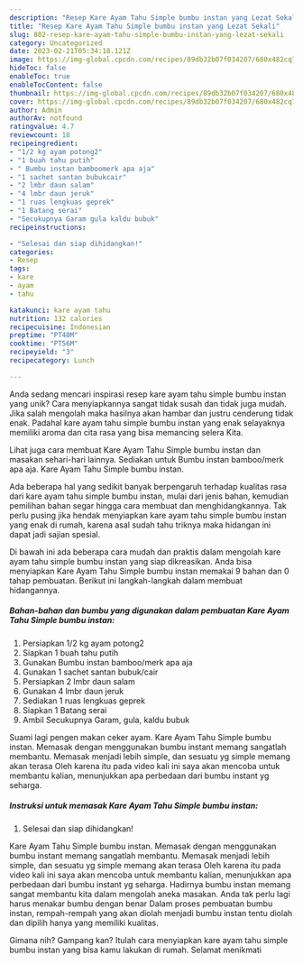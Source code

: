 ```yaml
---
description: "Resep Kare Ayam Tahu Simple bumbu instan yang Lezat Sekali"
title: "Resep Kare Ayam Tahu Simple bumbu instan yang Lezat Sekali"
slug: 802-resep-kare-ayam-tahu-simple-bumbu-instan-yang-lezat-sekali
category: Uncategorized
date: 2023-02-21T05:34:18.121Z
image: https://img-global.cpcdn.com/recipes/89db32b07f034207/680x482cq70/kare-ayam-tahu-simple-bumbu-instan-foto-resep-utama.jpg
hideToc: false
enableToc: true
enableTocContent: false
thumbnail: https://img-global.cpcdn.com/recipes/89db32b07f034207/680x482cq70/kare-ayam-tahu-simple-bumbu-instan-foto-resep-utama.jpg
cover: https://img-global.cpcdn.com/recipes/89db32b07f034207/680x482cq70/kare-ayam-tahu-simple-bumbu-instan-foto-resep-utama.jpg
author: Admin
authorAv: notfound
ratingvalue: 4.7
reviewcount: 18
recipeingredient:
- "1/2 kg ayam potong2"
- "1 buah tahu putih"
- " Bumbu instan bamboomerk apa aja"
- "1 sachet santan bubukcair"
- "2 lmbr daun salam"
- "4 lmbr daun jeruk"
- "1 ruas lengkuas geprek"
- "1 Batang serai"
- "Secukupnya Garam gula kaldu bubuk"
recipeinstructions:

- "Selesai dan siap dihidangkan!"
categories:
- Resep
tags:
- kare
- ayam
- tahu

katakunci: kare ayam tahu 
nutrition: 132 calories
recipecuisine: Indonesian
preptime: "PT40M"
cooktime: "PT56M"
recipeyield: "3"
recipecategory: Lunch

---
```





Anda sedang mencari inspirasi resep kare ayam tahu simple bumbu instan yang unik? Cara menyiapkannya sangat tidak susah dan tidak juga mudah. Jika salah mengolah maka hasilnya akan hambar dan justru cenderung tidak enak. Padahal kare ayam tahu simple bumbu instan yang enak selayaknya memiliki aroma dan cita rasa yang bisa memancing selera Kita.





Lihat juga cara membuat Kare Ayam Tahu Simple bumbu instan dan masakan sehari-hari lainnya. Sediakan untuk Bumbu instan bamboo/merk apa aja. Kare Ayam Tahu Simple bumbu instan.

Ada beberapa hal yang sedikit banyak berpengaruh terhadap kualitas rasa dari kare ayam tahu simple bumbu instan, mulai dari jenis bahan, kemudian pemilihan bahan segar hingga cara membuat dan menghidangkannya. Tak perlu pusing jika hendak menyiapkan kare ayam tahu simple bumbu instan yang enak di rumah, karena asal sudah tahu triknya maka hidangan ini dapat jadi sajian spesial.






Di bawah ini ada beberapa cara mudah dan praktis dalam mengolah kare ayam tahu simple bumbu instan yang siap dikreasikan. Anda bisa menyiapkan Kare Ayam Tahu Simple bumbu instan memakai 9 bahan dan 0 tahap pembuatan. Berikut ini langkah-langkah dalam membuat hidangannya.

<!--inarticleads1-->

##### Bahan-bahan dan bumbu yang digunakan dalam pembuatan Kare Ayam Tahu Simple bumbu instan:

1. Persiapkan 1/2 kg ayam potong2
1. Siapkan 1 buah tahu putih
1. Gunakan  Bumbu instan bamboo/merk apa aja
1. Gunakan 1 sachet santan bubuk/cair
1. Persiapkan 2 lmbr daun salam
1. Gunakan 4 lmbr daun jeruk
1. Sediakan 1 ruas lengkuas geprek
1. Siapkan 1 Batang serai
1. Ambil Secukupnya Garam, gula, kaldu bubuk


Suami lagi pengen makan ceker ayam. Kare Ayam Tahu Simple bumbu instan. Memasak dengan menggunakan bumbu instant memang sangatlah membantu. Memasak menjadi lebih simple, dan sesuatu yg simple memang akan terasa Oleh karena itu pada video kali ini saya akan mencoba untuk membantu kalian, menunjukkan apa perbedaan dari bumbu instant yg seharga. 

<!--inarticleads2-->

##### Instruksi untuk memasak Kare Ayam Tahu Simple bumbu instan:


1. Selesai dan siap dihidangkan!

Kare Ayam Tahu Simple bumbu instan. Memasak dengan menggunakan bumbu instant memang sangatlah membantu. Memasak menjadi lebih simple, dan sesuatu yg simple memang akan terasa Oleh karena itu pada video kali ini saya akan mencoba untuk membantu kalian, menunjukkan apa perbedaan dari bumbu instant yg seharga. Hadirnya bumbu instan memang sangat membantu kita dalam mengolah aneka masakan. Anda tak perlu lagi harus menakar bumbu dengan benar Dalam proses pembuatan bumbu instan, rempah-rempah yang akan diolah menjadi bumbu instan tentu diolah dan dipilih hanya yang memiliki kualitas. 

Gimana nih? Gampang kan? Itulah cara menyiapkan kare ayam tahu simple bumbu instan yang bisa kamu lakukan di rumah. Selamat menikmati

